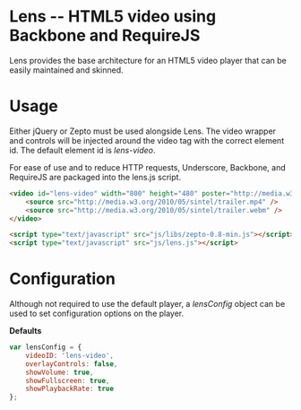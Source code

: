 # Lens -- HTML5 video using Backbone and RequireJS

Lens provides the base architecture for an HTML5 video player that can be easily maintained and skinned.

# Usage

Either jQuery or Zepto must be used alongside Lens. The video wrapper and controls will be injected around the video tag with the correct element id. The default element id is *lens-video*.

For ease of use and to reduce HTTP requests, Underscore, Backbone, and RequireJS are packaged into the lens.js script.

``` html
<video id="lens-video" width="800" height="480" poster="http://media.w3.org/2010/05/sintel/poster.png">
	<source src="http://media.w3.org/2010/05/sintel/trailer.mp4" />
	<source src="http://media.w3.org/2010/05/sintel/trailer.webm" />
</video>

<script type="text/javascript" src="js/libs/zepto-0.8-min.js"></script>
<script type="text/javascript" src="js/lens.js"></script>
```

# Configuration

Although not required to use the default player, a *lensConfig* object can be used to set configuration options on the player.

**Defaults**

``` js
var lensConfig = {
	videoID: 'lens-video',
	overlayControls: false,
	showVolume: true,
	showFullscreen: true,
	showPlaybackRate: true
};
```